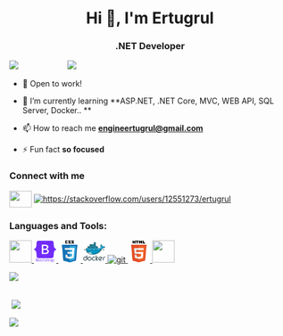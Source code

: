<h1 align="center">Hi 👋, I'm Ertugrul</h1>
<h3 align="center">.NET Developer</h3>
<img align="right" src="https://media.licdn.com/dms/image/C4D12AQEyH4W0_3_8Lg/article-cover_image-shrink_600_2000/0/1617887567803?e=2147483647&v=beta&t=US7cTRcTMUhceakszySvF92nXvU6eLT_qhaaiUcAjTY" width="400" style=flat" /> </p>

<p align="left"> <img src="https://komarev.com/ghpvc/?username=officialerto&label=Profile%20views&color=0e75b6&style=flat" /> </p>

- 🔭 Open to work!

- 🌱 I’m currently learning **ASP.NET, .NET Core, MVC, WEB API, SQL Server, Docker..  **

- 📫 How to reach me **engineertugrul@gmail.com**

- ⚡ Fun fact **so focused**

<h3 align="left">Connect with me</h3>
<p align="left">
<a href="https://linkedin.com/in/ertgrlzn" target="blank"><img align="center" src="https://raw.githubusercontent.com/rahuldkjain/github-profile-readme-generator/master/src/images/icons/Social/linked-in-alt.svg" height="30" width="40" /></a>
<a href="https://stackoverflow.com/users/https://stackoverflow.com/users/12551273/ertugrul" ><img align="center" src="https://raw.githubusercontent.com/rahuldkjain/github-profile-readme-generator/master/src/images/icons/Social/stack-overflow.svg" alt="https://stackoverflow.com/users/12551273/ertugrul" height="30" width="40" /></a>


<h3 align="left">Languages and Tools:</h3>
<p align="left"><a href="https://www.microsoft.com/en-us/sql-server" target="_blank" rel="noreferrer"> <img src="https://www.svgrepo.com/show/303229/microsoft-sql-server-logo.svg" width="40" height="40"/> </a>  <a href="https://getbootstrap.com" target="_blank" rel="noreferrer"> <img src="https://raw.githubusercontent.com/devicons/devicon/master/icons/bootstrap/bootstrap-plain-wordmark.svg" alt="bootstrap" width="40" height="40"/> </a>  <a href="https://www.w3schools.com/css/" rel="noreferrer"> <img src="https://raw.githubusercontent.com/devicons/devicon/master/icons/css3/css3-original-wordmark.svg" alt="css3" width="40" height="40"/> </a> <a href="https://www.docker.com/" target="_blank" rel="noreferrer"> <img src="https://raw.githubusercontent.com/devicons/devicon/master/icons/docker/docker-original-wordmark.svg" alt="docker" width="40" height="40"/> </a> <a href="https://git-scm.com/" target="_blank" rel="noreferrer"> <img src="https://www.vectorlogo.zone/logos/git-scm/git-scm-icon.svg" alt="git" width="40" height="40"/> </a> <a href="https://www.w3.org/html/" target="_blank" rel="noreferrer"> <img src="https://raw.githubusercontent.com/devicons/devicon/master/icons/html5/html5-original-wordmark.svg" alt="" width="40" height="40"/> </a> <a href="https://postman.com" target="" rel="noreferrer"> <img src="https://www.vectorlogo.zone/logos/getpostman/getpostman-icon.svg" width="40" height="40"/> </a></p>

<p><img align="left" src="https://github-readme-stats.vercel.app/api/top-langs?username=officialerto&show_icons=true&locale=en&layout=compact" /></p>
<br><br>
<p>&nbsp;<img align="center" src="https://github-readme-stats.vercel.app/api?username=officialerto&show_icons=true&locale=en" /></p>

<p><img align="center" src="https://github-readme-streak-stats.herokuapp.com/?user=officialerto&"/></p>
